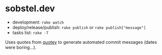 # sobstel.dev

- development: `rake watch`
- deploy/release/publish: `rake publish` or `rake publish["message"]`
- tasks list: `rake -T`

Uses quotes from [quotey](https://github.com/psychocandy/quotey) to generate
automated commit messages (dates were boring...).
